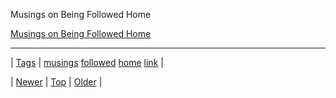 <!--
title: Musings on Being Followed Home
date: 2020-06-28T15:27:00.269Z
tags: musings, followed, home, link
-->


Musings on Being Followed Home

[Musings on Being Followed Home](http://organicallygorgeous.tumblr.com/post/80033713822/musings-on-being-followed-home)

<!--BOTTOM-POST-NAVIGATION-->
---

| [Tags](tags.md) | [musings](tag-musings.md) [followed](tag-followed.md) [home](tag-home.md) [link](tag-link.md) |

| [Newer](80092994116.md) | [Top](index.md) | [Older](80097582270.md) |